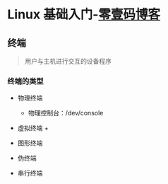 # Linux 基础入门-[零壹码博客](https://lingyima.com)

## 终端
> 用户与主机进行交互的设备程序


### 终端的类型
- 物理终端
	+ 物理控制台：/dev/console

- 虚拟终端
	+
- 图形终端
- 伪终端
- 串行终端

##

##

##

##

##

##

##

##

##

##

##